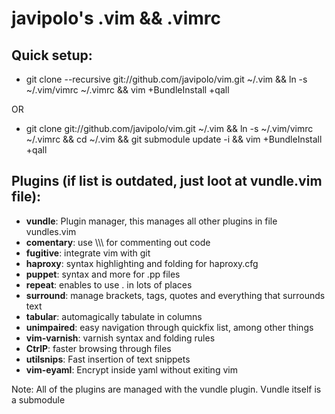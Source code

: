 # javipolo's .vim && .vimrc

## Quick setup:
* git clone --recursive git://github.com/javipolo/vim.git ~/.vim && ln -s ~/.vim/vimrc ~/.vimrc && vim +BundleInstall +qall

OR

* git clone git://github.com/javipolo/vim.git ~/.vim && ln -s ~/.vim/vimrc ~/.vimrc && cd ~/.vim && git submodule update -i && vim +BundleInstall +qall

## Plugins (if list is outdated, just loot at vundle.vim file):
* **vundle**:          Plugin manager, this manages all other plugins in file vundles.vim
* **comentary**:       use \\\\\\ for commenting out code
* **fugitive**:        integrate vim with git
* **haproxy**:         syntax highlighting and folding for haproxy.cfg
* **puppet**:          syntax and more for .pp files
* **repeat**:          enables to use . in lots of places
* **surround**:        manage brackets, tags, quotes and everything that surrounds text
* **tabular**:         automagically tabulate in columns
* **unimpaired**:      easy navigation through quickfix list, among other things
* **vim-varnish**:     varnish syntax and folding rules
* **CtrlP**:           faster browsing through files
* **utilsnips**:       Fast insertion of text snippets
* **vim-eyaml**:       Encrypt inside yaml without exiting vim

Note: All of the plugins are managed with the vundle plugin. Vundle itself is a submodule
